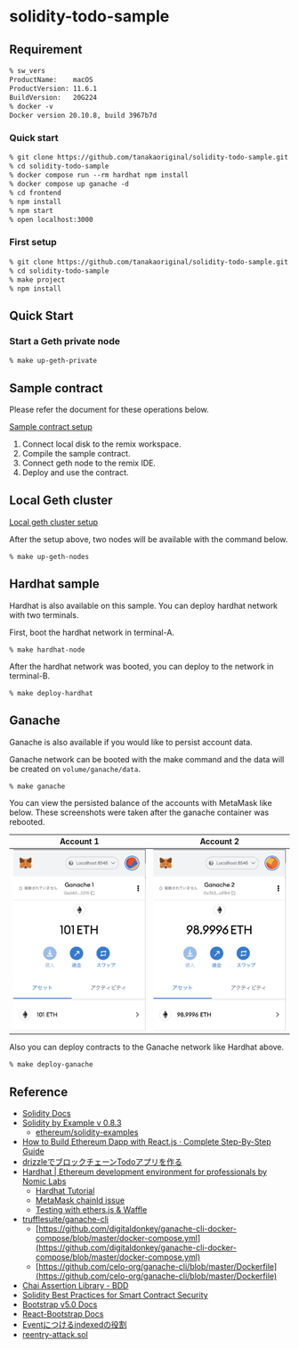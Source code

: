 # solidity-todo-sample

## Requirement

```shell
% sw_vers
ProductName:    macOS
ProductVersion: 11.6.1
BuildVersion:   20G224
% docker -v
Docker version 20.10.8, build 3967b7d
```

### Quick start

```shell
% git clone https://github.com/tanakaoriginal/solidity-todo-sample.git
% cd solidity-todo-sample
% docker compose run --rm hardhat npm install
% docker compose up ganache -d
% cd frontend
% npm install
% npm start
% open localhost:3000
```

### First setup

```shell
% git clone https://github.com/tanakaoriginal/solidity-todo-sample.git
% cd solidity-todo-sample
% make project
% npm install
```

## Quick Start

### Start a Geth private node

```shell
% make up-geth-private
```

## Sample contract

Please refer the document for these operations below.

[Sample contract setup](./docs/sample-contract-setup.md)

1. Connect local disk to the remix workspace.
2. Compile the sample contract.
3. Connect geth node to the remix IDE.
4. Deploy and use the contract.

## Local Geth cluster

[Local geth cluster setup](./docs/local-geth-cluster-setup.md)

After the setup above, two nodes will be available with the command below.

```shell
% make up-geth-nodes
```

## Hardhat sample

Hardhat is also available on this sample. You can deploy hardhat network with two terminals.

First, boot the hardhat network in terminal-A.

```shell
% make hardhat-node
```

After the hardhat network was booted, you can deploy to the network in terminal-B.

```shell
% make deploy-hardhat
```

## Ganache

Ganache is also available if you would like to persist account data.

Ganache network can be booted with the make command and the data will be created on `volume/ganache/data`.

```shell
% make ganache
```

You can view the persisted balance of the accounts with MetaMask like below. These screenshots were taken after the ganache container was rebooted.

| Account 1 | Account 2 |
|---|---|
|![Ganache Account 1](./docs/img/ganache-account-1.png)|![Ganache Account 2](./docs/img/ganache-account-2.png)|

Also you can deploy contracts to the Ganache network like Hardhat above.

```shell
% make deploy-ganache
```

## Reference

- [Solidity Docs](https://solidity-jp.readthedocs.io/ja/latest/index.html)
- [Solidity by Example v 0.8.3](https://solidity-by-example.org/)
  - [ethereum/solidity-examples](https://github.com/ethereum/solidity-examples)
- [How to Build Ethereum Dapp with React.js · Complete Step-By-Step Guide](https://www.dappuniversity.com/articles/ethereum-dapp-react-tutorial)
- [drizzleでブロックチェーンTodoアプリを作る](https://qiita.com/hitsuji-haneta/items/5d4f7717335a2887d197#%E3%83%95%E3%83%AD%E3%83%B3%E3%83%88%E3%82%A8%E3%83%B3%E3%83%89%E5%81%B4%E3%81%AE%E6%A7%8B%E7%AF%89)
- [Hardhat | Ethereum development environment for professionals by Nomic Labs](https://hardhat.org/)
  - [Hardhat Tutorial](https://hardhat.org/tutorial/)
  - [MetaMask chainId issue](https://hardhat.org/metamask-issue.html)
  - [Testing with ethers.js & Waffle](https://hardhat.org/guides/waffle-testing.html)
- [trufflesuite/ganache-cli](https://hub.docker.com/r/trufflesuite/ganache-cli/dockerfile)
  - [https://github.com/digitaldonkey/ganache-cli-docker-compose/blob/master/docker-compose.yml](https://github.com/digitaldonkey/ganache-cli-docker-compose/blob/master/docker-compose.yml)
  - [https://github.com/celo-org/ganache-cli/blob/master/Dockerfile](https://github.com/celo-org/ganache-cli/blob/master/Dockerfile)
- [Chai Assertion Library - BDD](https://www.chaijs.com/api/bdd/)
- [Solidity Best Practices for Smart Contract Security](https://consensys.net/blog/developers/solidity-best-practices-for-smart-contract-security/)
- [Bootstrap v5.0 Docs](https://getbootstrap.jp/docs/5.0/getting-started/introduction/)
- [React-Bootstrap Docs](https://react-bootstrap.netlify.app/getting-started/introduction/)
- [Eventにつけるindexedの役割](https://y-nakajo.hatenablog.com/entry/2017/12/08/144643)
- [reentry-attack.sol](https://github.com/raineorshine/solidity-by-example#reentry-attacksol)